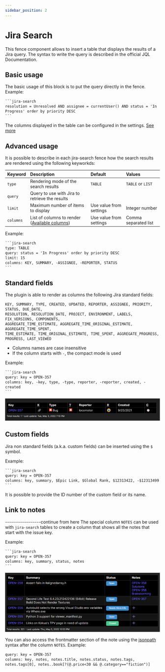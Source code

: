 ```yaml
---
sidebar_position: 2
---
```

# Jira Search

This fence component allows to insert a table that displays the results of a Jira query.
The syntax to write the query is described in the official JQL Documentation.

## Basic usage

The basic usage of this block is to put the query directly in the fence. Example:

````
```jira-search
resolution = Unresolved AND assignee = currentUser() AND status = 'In Progress' order by priority DESC
```
````

The columns displayed in the table can be configured in the settings. [See more](/docs/configuration/search-default-columns)

## Advanced usage

It is possible to describe in each jira-search fence how the search results are rendered using the following keyworkds:

| Keyword | Description | Default | Values |
| :- | :- | :- | :- |
| `type` | Rendering mode of the search results | `TABLE` | `TABLE` or `LIST` |
| `query` | Query to use with Jira to retrieve the results |  |  |
| `limit` | Maximum number of items to display | Use value from settings | Integer number |
| `columns` | List of columns to render ([Available columns](#standard-columns)) | Use value from settings | Comma separated list |

Example:

````
```jira-search
type: TABLE
query: status = 'In Progress' order by priority DESC
limit: 15
columns: KEY, SUMMARY, -ASSIGNEE, -REPORTER, STATUS
```
````

## Standard fields

The plugin is able to render as columns the following Jira standard fields:

```
KEY, SUMMARY, TYPE, CREATED, UPDATED, REPORTER, ASSIGNEE, PRIORITY, STATUS, DUE_DATE,
RESOLUTION, RESOLUTION_DATE, PROJECT, ENVIRONMENT, LABELS, FIX_VERSIONS, COMPONENTS,
AGGREGATE_TIME_ESTIMATE, AGGREGATE_TIME_ORIGINAL_ESTIMATE, AGGREGATE_TIME_SPENT,
TIME_ESTIMATE, TIME_ORIGINAL_ESTIMATE, TIME_SPENT, AGGREGATE_PROGRESS, PROGRESS, LAST_VIEWED
```

- Columns names are case insensitive
- If the column starts with `-`, the compact mode is used

Example:
````
```jira-search
query: key = OPEN-357
columns: key, -key, type, -type, reporter, -reporter, created, -created
```
````
![Compact Columns](/img/compactColumns.png)

## Custom fields

Jira non standard fields (a.k.a. custom fields) can be inserted using the `$` symbol.

Example:
````
```jira-search
query: key = OPEN-357
columns: key, summary, $Epic Link, $Global Rank, $12313422, -$12313499
```
````

It is possible to provide the ID number of the custom field or its name.

## Link to notes
------------------continue from here
The special column `NOTES` can be used with `jira-search` tables to create a column that shows all the notes that start with the issue key.

Example:
````
```jira-search
query: key = OPEN-357
columns: key, summary, status, notes
```
````

![Notes Column](/img/notesColumn.png)

You can also access the frontmatter section of the note using the [jsonpath](https://github.com/dchester/jsonpath) syntax after the column `NOTES`. Example:

```jira-search
query: key = OPEN-357
columns: key, notes, notes.title, notes.status, notes.tags, notes.tags[0], notes..book[?(@.price<30 && @.category=="fiction")]
```
